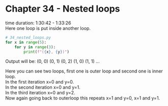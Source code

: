 # Chapter 34 - Nested loops
time duration: 1:30:42 - 1:33:26  
Here one loop is put inside another loop.

```python
# 34_nested_loops.py
for x in range(5):
    for y in range(3):
        print(f"({x}, {y})")
```

Output will be:
(0, 0)
(0, 1)
(0, 2)
(1, 0)
(1, 1)
...

Here you can see two loops, first one is outer loop and second one is inner loop.  
In the first iteration x=0 and y=0.  
In the second iteration x=0 and y=1.  
In the third iteration x=0 and y=2.  
Now again going back to outerloop this repeats x=1 and y=0, x=1 and y=1. 